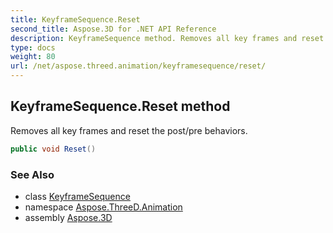 ```yaml
---
title: KeyframeSequence.Reset
second_title: Aspose.3D for .NET API Reference
description: KeyframeSequence method. Removes all key frames and reset the post/pre behaviors
type: docs
weight: 80
url: /net/aspose.threed.animation/keyframesequence/reset/
---
```

## KeyframeSequence.Reset method

Removes all key frames and reset the post/pre behaviors.

```csharp
public void Reset()
```

### See Also

* class [KeyframeSequence](../)
* namespace [Aspose.ThreeD.Animation](../../../aspose.threed.animation/)
* assembly [Aspose.3D](../../../)


